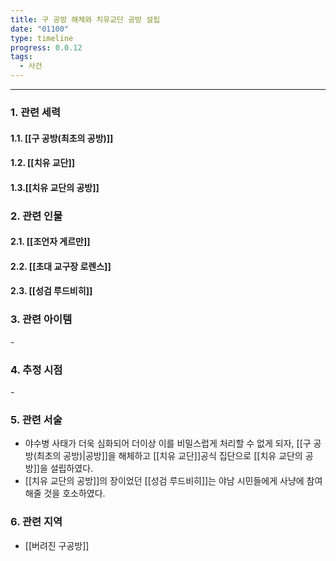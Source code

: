 ```yaml
---
title: 구 공방 해체와 치유교단 공방 설립
date: "01100"
type: timeline
progress: 0.0.12
tags:
  - 사건
---
```

---
### 1. 관련 세력 
#### 1.1. [[구 공방(최초의 공방)]]
#### 1.2. [[치유 교단]]
#### 1.3.[[치유 교단의 공방]]

### 2. 관련 인물
#### 2.1. [[조언자 게르만]]
#### 2.2. [[초대 교구장 로렌스]]
#### 2.3. [[성검 루드비히]]

### 3. 관련 아이템
\-

### 4. 추정 시점
\-

### 5. 관련 서술
- 야수병 사태가 더욱 심화되어 더이상 이를 비밀스럽게 처리할 수 없게 되자, [[구 공방(최초의 공방)|공방]]을 해체하고 [[치유 교단]]공식 집단으로 [[치유 교단의 공방]]을 설립하였다. 
- [[치유 교단의 공방]]의 장이었던 [[성검 루드비히]]는 야남 시민들에게 사냥에 참여해줄 것을 호소하였다.
### 6. 관련 지역
- [[버려진 구공방]]

